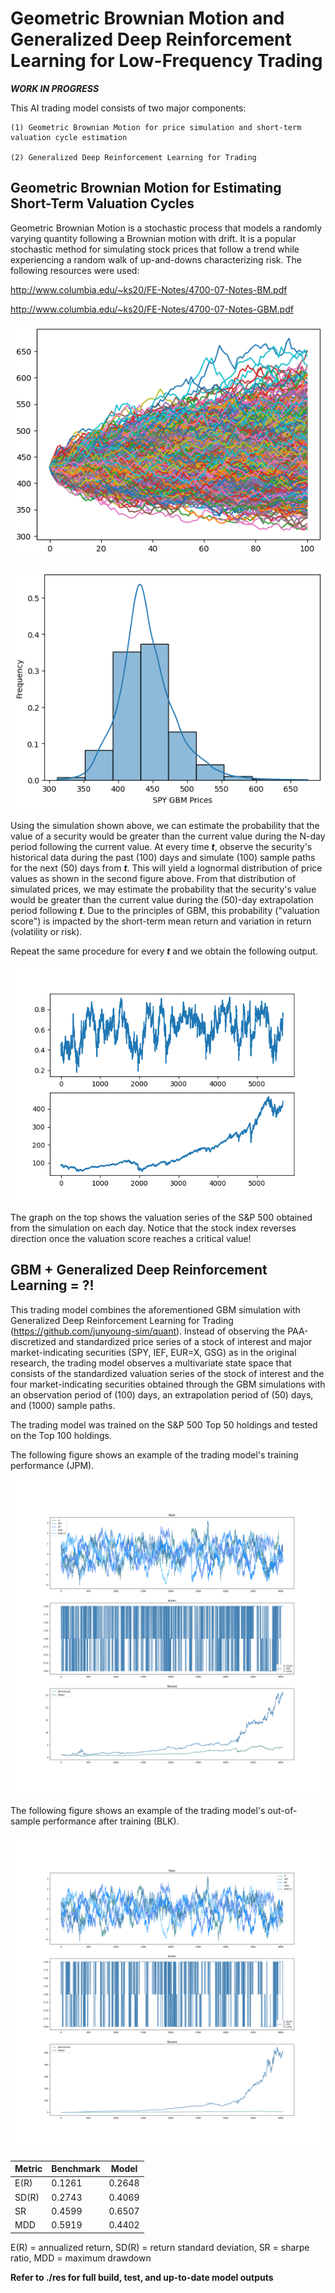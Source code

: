 # Geometric Brownian Motion and Generalized Deep Reinforcement Learning for Low-Frequency Trading

***WORK IN PROGRESS***

This AI trading model consists of two major components:

    (1) Geometric Brownian Motion for price simulation and short-term valuation cycle estimation

    (2) Generalized Deep Reinforcement Learning for Trading

## Geometric Brownian Motion for Estimating Short-Term Valuation Cycles

Geometric Brownian Motion is a stochastic process that models a randomly varying quantity following a Brownian motion with drift. It is a popular stochastic method for simulating stock prices that follow a trend while experiencing a random walk of up-and-downs characterizing risk. The following resources were used:

http://www.columbia.edu/~ks20/FE-Notes/4700-07-Notes-BM.pdf

http://www.columbia.edu/~ks20/FE-Notes/4700-07-Notes-GBM.pdf

![alt text](https://github.com/junyoung-sim/gbm-drl-quant/blob/main/etc/gbm_sample_path.png)

![alt text](https://github.com/junyoung-sim/gbm-drl-quant/blob/main/etc/gbm_lognormal_prices.png)

Using the simulation shown above, we can estimate the probability that the value of a security would be greater than the current value during the N-day period following the current value. At every time ***t***, observe the security's historical data during the past (100) days and simulate (100) sample paths for the next (50) days from ***t***. This will yield a lognormal distribution of price values as shown in the second figure above. From that distribution of simulated prices, we may estimate the probability that the security's value would be greater than the current value during the (50)-day extrapolation period following ***t***. Due to the principles of GBM, this probability ("valuation score") is impacted by the short-term mean return and variation in return (volatility or risk).

Repeat the same procedure for every ***t*** and we obtain the following output.

![alt text](https://github.com/junyoung-sim/gbm-drl-quant/blob/main/etc/valuation_cycle_example.png)

The graph on the top shows the valuation series of the S&P 500 obtained from the simulation on each day. Notice that the stock index reverses direction once the valuation score reaches a critical value!

## GBM + Generalized Deep Reinforcement Learning = ?!

This trading model combines the aforementioned GBM simulation with Generalized Deep Reinforcement Learning for Trading (https://github.com/junyoung-sim/quant). Instead of observing the PAA-discretized and standardized price series of a stock of interest and major market-indicating securities (SPY, IEF, EUR=X, GSG) as in the original research, the trading model observes a multivariate state space that consists of the standardized valuation series of the stock of interest and the four market-indicating securities obtained through the GBM simulations with an observation period of (100) days, an extrapolation period of (50) days, and (1000) sample paths.

The trading model was trained on the S&P 500 Top 50 holdings and tested on the Top 100 holdings.

The following figure shows an example of the trading model's training performance (JPM).

![alt text](https://github.com/junyoung-sim/gbm-drl-quant/blob/main/res/build/JPM-train.png)

The following figure shows an example of the trading model's out-of-sample performance after training (BLK).

![alt text](https://github.com/junyoung-sim/gbm-drl-quant/blob/main/res/test/BLK-test.png)

| Metric | Benchmark | Model  |
|--------|-----------|--------|
| E(R)   | 0.1261    | 0.2648 |
| SD(R)  | 0.2743    | 0.4069 |
| SR     | 0.4599    | 0.6507 |
| MDD    | 0.5919    | 0.4402 |

E(R) = annualized return, SD(R) = return standard deviation, SR = sharpe ratio, MDD = maximum drawdown

**Refer to ./res for full build, test, and up-to-date model outputs**
